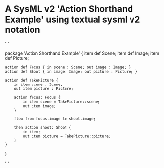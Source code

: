 # A SysML v2 'Action Shorthand Example' using textual sysml v2 notation

'''

package 'Action Shorthand Example' {
	item def Scene;
	item def Image;
	item def Picture;
	
	action def Focus { in scene : Scene; out image : Image; }
	action def Shoot { in image: Image; out picture : Picture; }	
				
	action def TakePicture {
		in item scene : Scene;
		out item picture : Picture;
		
		action focus: Focus {
			in item scene = TakePicture::scene;
			out item image;
		}
		
		flow from focus.image to shoot.image;
		
		then action shoot: Shoot {
			in item;
			out item picture = TakePicture::picture;
		}
	}
	
}

'''
